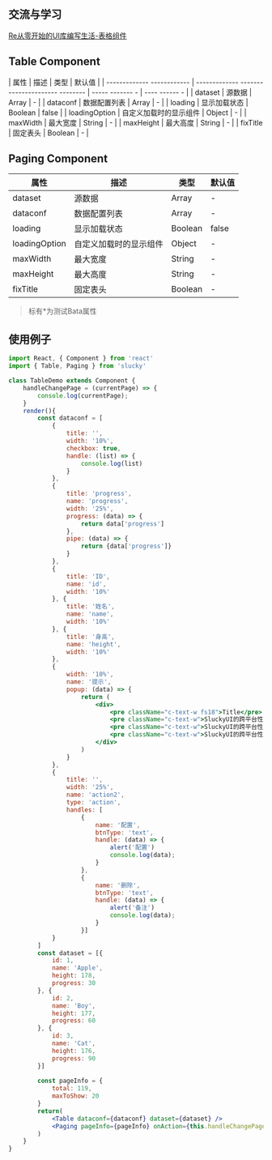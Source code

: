 <!--
 * @Description: In User Settings Edit
 * @Author: your name
 * @Date: 2019-09-09 10:17:23
 * @LastEditTime: 2019-10-04 13:58:24
 * @LastEditors: Please set LastEditors
 -->
## 交流与学习

[Re从零开始的UI库编写生活-表格组件](https://juejin.im/post/5d2b052251882557e1179140)

## Table Component

| 属性                   | 描述                                     | 类型       | 默认值 |
|  ------------- ------------ | ------------- ---------------------- -------- | ----- ------- - | ---- ------ - |
| dataset             | 源数据                                 | Array     | -           |
| dataconf           | 数据配置列表                     | Array     | -           |
| loading             | 显示加载状态                     | Boolean | false   |
| loadingOption | 自定义加载时的显示组件 | Object   | -           |
| maxWidth           | 最大宽度                             | String   | -           |
| maxHeight         | 最大高度                             | String   | -           |
| fixTitle           | 固定表头                             | Boolean | -           |

## Paging Component

| 属性          | 描述                   | 类型    | 默认值 |
| ------------- | ---------------------- | ------- | ------ |
| dataset       | 源数据                 | Array   | -      |
| dataconf      | 数据配置列表           | Array   | -      |
| loading       | 显示加载状态           | Boolean | false  |
| loadingOption | 自定义加载时的显示组件 | Object  | -      |
| maxWidth      | 最大宽度               | String  | -      |
| maxHeight     | 最大高度               | String  | -      |
| fixTitle      | 固定表头               | Boolean | -      |

> 标有*为测试Bata属性

## 使用例子
``` jsx
import React, { Component } from 'react'
import { Table, Paging } from 'slucky'

class TableDemo extends Component {
    handleChangePage = (currentPage) => {
        console.log(currentPage);
    }
    render(){
        const dataconf = [
            {
                title: '',
                width: '10%',
                checkbox: true,
                handle: (list) => {
                    console.log(list)
                }
            },
            {
                title: 'progress',
                name: 'progress',
                width: '25%',
                progress: (data) => {
                    return data['progress']
                },
                pipe: (data) => {
                    return {data['progress']}
                }
            },
            {
                title: 'ID',
                name: 'id',
                width: '10%'
            }, {
                title: '姓名',
                name: 'name',
                width: '10%'
            }, {
                title: '身高',
                name: 'height',
                width: '10%'
            },
            {
                width: '10%',
                name: '提示',
                popup: (data) => {
                    return (
                        <div>
                            <pre className="c-text-w fs18">Title</pre>
                            <pre className="c-text-w">SluckyUI的跨平台性质可快速加工成react，vue，angular的组件</pre>
                            <pre className="c-text-w">SluckyUI的跨平台性质可快速加工成react，vue，angular的组件</pre>
                            <pre className="c-text-w">SluckyUI的跨平台性质可快速加工成react，vue，angular的组件</pre>
                        </div>
                    )
                }
            },
            {
                title: '',
                width: '25%',
                name: 'action2',
                type: 'action',
                handles: [
                    {
                        name: '配置',
                        btnType: 'text',
                        handle: (data) => {
                            alert('配置')
                            console.log(data);
                        }
                    },
                    {
                        name: '删除',
                        btnType: 'text',
                        handle: (data) => {
                            alert('备注')
                            console.log(data);
                        }
                    }]
            }
        ]
        const dataset = [{
            id: 1,
            name: 'Apple',
            height: 178,
            progress: 30
        }, {
            id: 2,
            name: 'Boy',
            height: 177,
            progress: 60
        }, {
            id: 3,
            name: 'Cat',
            height: 176,
            progress: 90
        }]
        
        const pageInfo = {
            total: 119,
            maxToShow: 20
        }
        return(
            <Table dataconf={dataconf} dataset={dataset} />
            <Paging pageInfo={pageInfo} onAction={this.handleChangePage} />
        )
    }
}
```
